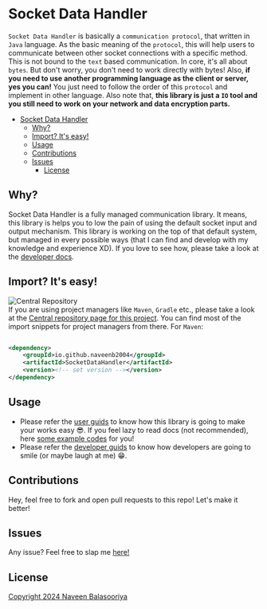 # Socket Data Handler

`Socket Data Handler` is basically a `communication protocol`, that written in `Java` language. As the basic meaning of
the `protocol`, this will help users to communicate between other socket connections with a specific method. This is not
bound to the `text` based communication. In core, it's all about `bytes`. But don't worry, you don't need to work
directly with bytes! Also, **if you need to use another programming language as the client or server, yes you can!** You
just need to follow the order of this `protocol` and implement in other language. Also note that, **this library is just
a `IO` tool and you still need to work on your network and data encryption parts.**

- [Socket Data Handler](#socket-data-handler)
    - [Why?](#why)
    - [Import? It's easy!](#import-its-easy)
    - [Usage](#usage)
    - [Contributions](#contributions)
    - [Issues](#issues)
        - [License](#license)

## Why?

Socket Data Handler is a fully managed communication library. It means, this library is helps you to low the pain of
using the default socket input and output mechanism. This library is working on the top of that default system, but
managed in every possible ways (that I can find and develop with my knowledge and experience XD). If you love to see
how, please take a look at the [developer docs](Docs/Dev/README.md).

## Import? It's easy!

![Central Repository](https://img.shields.io/maven-central/v/io.github.naveenb2004/SocketDataHandler
)\
If you are using project managers like `Maven`, `Gradle` etc., please take a look at
the [Central repository page for this project](https://central.sonatype.com/artifact/io.github.naveenb2004/SocketDataHandler).
You can find most of the import snippets for project managers from there. For `Maven`:

```xml

<dependency>
    <groupId>io.github.naveenb2004</groupId>
    <artifactId>SocketDataHandler</artifactId>
    <version><!-- set version --></version>
</dependency>
```

## Usage

- Please refer the [user guids](Docs/User/README.md) to know how this library is going to make your works easy 😎. If you
  feel lazy to read docs (not recommended), here [some example codes](src/test/java) for you!
- Please refer the [developer guids](Docs/Dev/README.md) to know how developers are going to smile (or maybe laugh at
  me) 😁.

## Contributions

Hey, feel free to fork and open pull requests to this repo! Let's make it better!

## Issues

Any issue? Feel free to slap me [here!](https://github.com/NaveenB2004/SocketDataHandler/issues)

## License

[Copyright 2024 Naveen Balasooriya](LICENSE)